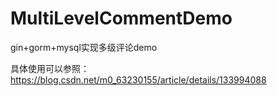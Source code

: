 # MultiLevelCommentDemo
gin+gorm+mysql实现多级评论demo

具体使用可以参照：<https://blog.csdn.net/m0_63230155/article/details/133994088>

